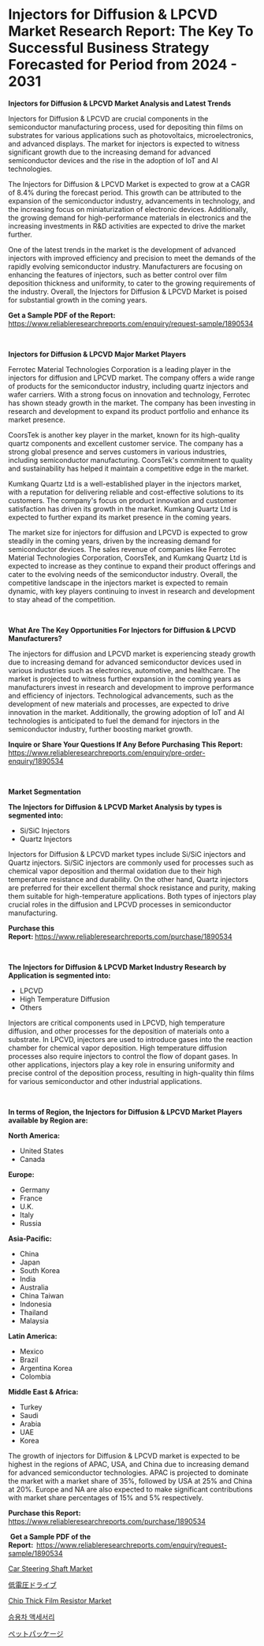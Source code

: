 <p><h1>Injectors for Diffusion & LPCVD Market Research Report: The Key To Successful Business Strategy Forecasted for Period from 2024 - 2031</h1></p><p><strong>Injectors for Diffusion & LPCVD Market Analysis and Latest Trends</strong></p>
<p><p>Injectors for Diffusion & LPCVD are crucial components in the semiconductor manufacturing process, used for depositing thin films on substrates for various applications such as photovoltaics, microelectronics, and advanced displays. The market for injectors is expected to witness significant growth due to the increasing demand for advanced semiconductor devices and the rise in the adoption of IoT and AI technologies.</p><p>The Injectors for Diffusion & LPCVD Market is expected to grow at a CAGR of 8.4% during the forecast period. This growth can be attributed to the expansion of the semiconductor industry, advancements in technology, and the increasing focus on miniaturization of electronic devices. Additionally, the growing demand for high-performance materials in electronics and the increasing investments in R&D activities are expected to drive the market further.</p><p>One of the latest trends in the market is the development of advanced injectors with improved efficiency and precision to meet the demands of the rapidly evolving semiconductor industry. Manufacturers are focusing on enhancing the features of injectors, such as better control over film deposition thickness and uniformity, to cater to the growing requirements of the industry. Overall, the Injectors for Diffusion & LPCVD Market is poised for substantial growth in the coming years.</p></p>
<p><strong>Get a Sample PDF of the Report:&nbsp;</strong> <a href="https://www.reliableresearchreports.com/enquiry/request-sample/1890534">https://www.reliableresearchreports.com/enquiry/request-sample/1890534</a></p>
<p>&nbsp;</p>
<p><strong>Injectors for Diffusion & LPCVD Major Market Players</strong></p>
<p><p>Ferrotec Material Technologies Corporation is a leading player in the injectors for diffusion and LPCVD market. The company offers a wide range of products for the semiconductor industry, including quartz injectors and wafer carriers. With a strong focus on innovation and technology, Ferrotec has shown steady growth in the market. The company has been investing in research and development to expand its product portfolio and enhance its market presence.</p><p>CoorsTek is another key player in the market, known for its high-quality quartz components and excellent customer service. The company has a strong global presence and serves customers in various industries, including semiconductor manufacturing. CoorsTek's commitment to quality and sustainability has helped it maintain a competitive edge in the market.</p><p>Kumkang Quartz Ltd is a well-established player in the injectors market, with a reputation for delivering reliable and cost-effective solutions to its customers. The company's focus on product innovation and customer satisfaction has driven its growth in the market. Kumkang Quartz Ltd is expected to further expand its market presence in the coming years.</p><p>The market size for injectors for diffusion and LPCVD is expected to grow steadily in the coming years, driven by the increasing demand for semiconductor devices. The sales revenue of companies like Ferrotec Material Technologies Corporation, CoorsTek, and Kumkang Quartz Ltd is expected to increase as they continue to expand their product offerings and cater to the evolving needs of the semiconductor industry. Overall, the competitive landscape in the injectors market is expected to remain dynamic, with key players continuing to invest in research and development to stay ahead of the competition.</p></p>
<p>&nbsp;</p>
<p><strong>What Are The Key Opportunities For Injectors for Diffusion & LPCVD Manufacturers?</strong></p>
<p><p>The injectors for diffusion and LPCVD market is experiencing steady growth due to increasing demand for advanced semiconductor devices used in various industries such as electronics, automotive, and healthcare. The market is projected to witness further expansion in the coming years as manufacturers invest in research and development to improve performance and efficiency of injectors. Technological advancements, such as the development of new materials and processes, are expected to drive innovation in the market. Additionally, the growing adoption of IoT and AI technologies is anticipated to fuel the demand for injectors in the semiconductor industry, further boosting market growth.</p></p>
<p><strong>Inquire or Share Your Questions If Any Before Purchasing This Report:</strong> <a href="https://www.reliableresearchreports.com/enquiry/pre-order-enquiry/1890534">https://www.reliableresearchreports.com/enquiry/pre-order-enquiry/1890534</a></p>
<p>&nbsp;</p>
<p><strong>Market Segmentation</strong></p>
<p><strong>The Injectors for Diffusion & LPCVD Market Analysis by types is segmented into:</strong></p>
<p><ul><li>Si/SiC Injectors</li><li>Quartz Injectors</li></ul></p>
<p><p>Injectors for Diffusion & LPCVD market types include Si/SiC injectors and Quartz injectors. Si/SiC injectors are commonly used for processes such as chemical vapor deposition and thermal oxidation due to their high temperature resistance and durability. On the other hand, Quartz injectors are preferred for their excellent thermal shock resistance and purity, making them suitable for high-temperature applications. Both types of injectors play crucial roles in the diffusion and LPCVD processes in semiconductor manufacturing.</p></p>
<p><strong>Purchase this Report:&nbsp;</strong><a href="https://www.reliableresearchreports.com/purchase/1890534">https://www.reliableresearchreports.com/purchase/1890534</a></p>
<p>&nbsp;</p>
<p><strong>The Injectors for Diffusion & LPCVD Market Industry Research by Application is segmented into:</strong></p>
<p><ul><li>LPCVD</li><li>High Temperature Diffusion</li><li>Others</li></ul></p>
<p><p>Injectors are critical components used in LPCVD, high temperature diffusion, and other processes for the deposition of materials onto a substrate. In LPCVD, injectors are used to introduce gases into the reaction chamber for chemical vapor deposition. High temperature diffusion processes also require injectors to control the flow of dopant gases. In other applications, injectors play a key role in ensuring uniformity and precise control of the deposition process, resulting in high-quality thin films for various semiconductor and other industrial applications.</p></p>
<p>&nbsp;</p>
<p><strong>In terms of Region, the Injectors for Diffusion & LPCVD Market Players available by Region are:</strong></p>
<p>
    <p> <strong> North America: </strong>
        <ul>
            <li>United States</li>
            <li>Canada</li>
        </ul>
        </p> 
    <p> <strong> Europe: </strong>
        <ul>
            <li>Germany</li>
            <li>France</li>
            <li>U.K.</li>
            <li>Italy</li>
            <li>Russia</li>
        </ul>
        </p> 
    <p> <strong> Asia-Pacific: </strong>
        <ul>
            <li>China</li>
            <li>Japan</li>
            <li>South Korea</li>
            <li>India</li>
            <li>Australia</li>
            <li>China Taiwan</li>
            <li>Indonesia</li>
            <li>Thailand</li>
            <li>Malaysia</li>
        </ul>
        </p> 
    <p> <strong> Latin America: </strong>
        <ul>
            <li>Mexico</li>
            <li>Brazil</li>
            <li>Argentina Korea</li>
            <li>Colombia</li>
        </ul>
        </p> 
    <p> <strong> Middle East & Africa: </strong>
        <ul>
            <li>Turkey</li>
            <li>Saudi</li>
            <li>Arabia</li>
            <li>UAE</li>
            <li>Korea</li>
        </ul>
    </p>
    </p>
<p><p>The growth of injectors for Diffusion & LPCVD market is expected to be highest in the regions of APAC, USA, and China due to increasing demand for advanced semiconductor technologies. APAC is projected to dominate the market with a market share of 35%, followed by USA at 25% and China at 20%. Europe and NA are also expected to make significant contributions with market share percentages of 15% and 5% respectively.</p></p>
<p><strong>Purchase this Report: </strong><a href="https://www.reliableresearchreports.com/purchase/1890534">https://www.reliableresearchreports.com/purchase/1890534</a></p>
<p>&nbsp;<strong>Get a Sample PDF of the Report:&nbsp;&nbsp;</strong><a href="https://www.reliableresearchreports.com/enquiry/request-sample/1890534">https://www.reliableresearchreports.com/enquiry/request-sample/1890534</a></p>
<p><strong></strong></p>
<p><p><a href="https://issuu.com/reportprime-2/docs/car-steering-shaft-market-size-2030.pptx">Car Steering Shaft Market</a></p><p><a href="https://medium.com/@stevencornish04/%E4%BD%8E%E9%9B%BB%E5%9C%A7%E3%83%89%E3%83%A9%E3%82%A4%E3%83%96%E5%B8%82%E5%A0%B4%E3%81%AF-%E5%B8%82%E5%A0%B4%E3%82%B7%E3%82%A7%E3%82%A2-%E3%82%B5%E3%82%A4%E3%82%BA-2031%E5%B9%B4%E3%81%BE%E3%81%A7%E3%81%AE%E4%BA%88%E6%B8%AC%E3%81%AB%E7%84%A6%E7%82%B9%E3%82%92%E5%BD%93%E3%81%A6%E3%81%A6%E3%81%84%E3%81%BE%E3%81%99-22f1eb2cd863">低電圧ドライブ</a></p><p><a href="https://github.com/shotows/Market-Research-Report-List-2/blob/main/chip-thick-film-resistor-market.md">Chip Thick Film Resistor Market</a></p><p><a href="https://github.com/darrellockm3ytan895656/Market-Research-Report-List-1/blob/main/417730612954.md">승용차 액세서리</a></p><p><a href="https://medium.com/@s.guest01/%E3%83%9A%E3%83%83%E3%83%88%E3%83%91%E3%83%83%E3%82%B1%E3%83%BC%E3%82%B8%E3%83%B3%E3%82%B0%E5%B8%82%E5%A0%B4%E3%81%AE%E3%83%88%E3%83%AC%E3%83%B3%E3%83%89%E3%81%A8%E5%B8%82%E5%A0%B4%E5%88%86%E6%9E%90%E3%81%AF-2024%E5%B9%B4%E3%81%8B%E3%82%892031%E5%B9%B4%E3%81%BE%E3%81%A7%E3%81%AE%E6%9C%9F%E9%96%93%E3%81%AB%E4%BA%88%E6%B8%AC%E3%81%95%E3%82%8C%E3%81%A6%E3%81%84%E3%81%BE%E3%81%99-ecfbc8e6540a">ペットパッケージ</a></p></p>
